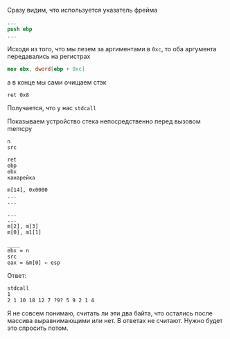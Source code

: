 Сразу видим, что используется указатель фрейма
```nasm
...
push ebp
...
```

Исходя из того, что мы лезем за аргиментами в `0xc`, то оба аргумента передавались на регистрах
```nasm
mov ebx, dword[ebp + 0xc]
```
а в конце мы сами очищаем стэк
```
ret 0x8
```
Получается, что у нас `stdcall`

Показываем устройство стека непосредственно перед вызовом memcpy

```shell
n
src

ret
ebp
ebx
канарейка

m[14], 0x0000
...
...

...
...
m[2], m[3]
m[0], m1[1]

____
ebx = n
src
eax = &m[0] ← esp
```

Ответ:
```
stdcall
1
2 1 10 18 12 7 ?9? 5 9 2 1 4 
```

Я не совсем понимаю, считать ли эти два байта, что остались после массива выравнимающими или нет. В ответах не считают. Нужно будет это спросить потом.